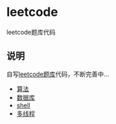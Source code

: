 <h1>leetcode</h1>
<p>leetcode题库代码</p>
<h2>说明</h2>
<p>自写<a href="https://leetcode-cn.com/problemset/all/" target="_blank">leetcode题库</a>代码，不断完善中...</p>
<ul>
    <li><a href="https://leetcode-cn.com/problemset/algorithms/" target="_blank">算法</a></li>
    <li><a href="https://leetcode-cn.com/problemset/database/" target="_blank">数据库</a></li>
    <li><a href="https://leetcode-cn.com/problemset/shell/" target="_blank">shell</a></li>
    <li><a href="https://leetcode-cn.com/problemset/concurrency/" target="_blank">多线程</a></li>
</ul>
